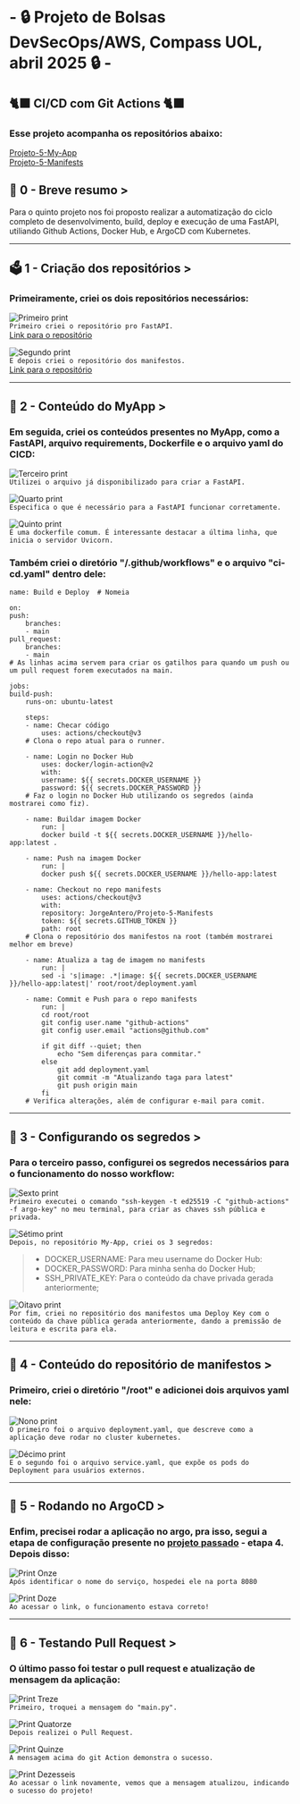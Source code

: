 # - 🔒 Projeto de Bolsas DevSecOps/AWS,  Compass UOL, abril 2025 🔒 -

## 🐈‍⬛ CI/CD com Git Actions 🐈‍⬛
### Esse projeto acompanha os repositórios abaixo:
[Projeto-5-My-App](https://github.com/JorgeAntero/Projeto-5-My-App)  
[Projeto-5-Manifests](https://github.com/JorgeAntero/Projeto-5-Manifests)  

## 📜 0 - Breve resumo >
Para o quinto projeto nos foi proposto realizar a automatização do ciclo completo de desenvolvimento, build, deploy e execução de uma FastAPI, utiliando Github Actions, Docker Hub, e ArgoCD com Kubernetes.  

---
## 🗳️ 1 - Criação dos repositórios >
### Primeiramente, criei os dois repositórios necessários:  

![Primeiro print](/Prints/1.1.png)  
`Primeiro criei o repositório pro FastAPI.`  
[Link para o repositório](https://github.com/JorgeAntero/Projeto-5-My-App)  

![Segundo print](/Prints/1.2.png)  
`E depois criei o repositório dos manifestos.`  
[Link para o repositório](https://github.com/JorgeAntero/Projeto-5-Manifests)  

---
## 💨 2 - Conteúdo  do MyApp >
### Em seguida, criei os conteúdos presentes no MyApp, como a FastAPI, arquivo requirements, Dockerfile e o arquivo yaml do CICD:  

![Terceiro print](/Prints/2.1.png)  
`Utilizei o arquivo já disponibilizado para criar a FastAPI.`  

![Quarto print](/Prints/2.2.png)  
`Especifica o que é necessário para a FastAPI funcionar corretamente.`  

![Quinto print](/Prints/2.3.png)  
`É uma dockerfile comum. É interessante destacar a última linha, que inicia o servidor Uvicorn.`  

### Também criei o diretório "/.github/workflows" e o arquivo "ci-cd.yaml" dentro dele:  

    name: Build e Deploy  # Nomeia

    on:
    push:
        branches:
        - main
    pull_request:
        branches:
        - main
    # As linhas acima servem para criar os gatilhos para quando um push ou um pull request forem executados na main.

    jobs:
    build-push:
        runs-on: ubuntu-latest

        steps:
        - name: Checar código
            uses: actions/checkout@v3
        # Clona o repo atual para o runner.

        - name: Login no Docker Hub
            uses: docker/login-action@v2
            with:
            username: ${{ secrets.DOCKER_USERNAME }}
            password: ${{ secrets.DOCKER_PASSWORD }}
        # Faz o login no Docker Hub utilizando os segredos (ainda mostrarei como fiz).

        - name: Buildar imagem Docker
            run: |
            docker build -t ${{ secrets.DOCKER_USERNAME }}/hello-app:latest .

        - name: Push na imagem Docker
            run: |
            docker push ${{ secrets.DOCKER_USERNAME }}/hello-app:latest

        - name: Checkout no repo manifests
            uses: actions/checkout@v3
            with:
            repository: JorgeAntero/Projeto-5-Manifests
            token: ${{ secrets.GITHUB_TOKEN }}
            path: root
        # Clona o repositório dos manifestos na root (também mostrarei melhor em breve)

        - name: Atualiza a tag de imagem no manifests
            run: |
            sed -i 's|image: .*|image: ${{ secrets.DOCKER_USERNAME }}/hello-app:latest|' root/root/deployment.yaml

        - name: Commit e Push para o repo manifests
            run: |
            cd root/root
            git config user.name "github-actions"
            git config user.email "actions@github.com"
            
            if git diff --quiet; then
                echo "Sem diferenças para commitar."
            else
                git add deployment.yaml
                git commit -m "Atualizando taga para latest"
                git push origin main
            fi
        # Verifica alterações, além de configurar e-mail para comit.

---
## 🔑 3 - Configurando os segredos >
### Para o terceiro passo, configurei os segredos necessários para o funcionamento do nosso workflow:  

![Sexto print](/Prints/3.1.png)   
`Primeiro executei o comando "ssh-keygen -t ed25519 -C "github-actions" -f argo-key" no meu terminal, para criar as chaves ssh pública e privada.`  

![Sétimo print](/Prints/3.2.png)  
`Depois, no repositório My-App, criei os 3 segredos:`
>- DOCKER_USERNAME: Para meu username do Docker Hub:  
>- DOCKER_PASSWORD: Para minha senha do Docker Hub;  
>- SSH_PRIVATE_KEY: Para o conteúdo da chave privada gerada anteriormente;  

![Oitavo print](/Prints/3.3.png)  
`Por fim, criei no repositório dos manifestos uma Deploy Key com o conteúdo da chave pública gerada anteriormente, dando a premissão de leitura e escrita para ela.`


---
## 📓 4 - Conteúdo do repositório de manifestos >
### Primeiro, criei o diretório "/root" e adicionei dois arquivos yaml nele:  

![Nono print](/Prints/4.1.png)  
`O primeiro foi o arquivo deployment.yaml, que descreve como a aplicação deve rodar no cluster kubernetes.` 

![Décimo print](/Prints/4.2.png)  
`E o segundo foi o arquivo service.yaml, que expõe os pods do Deployment para usuários externos.`  

---
## 🦑 5 - Rodando no ArgoCD >
### Enfim, precisei rodar a aplicação no argo, pra isso, segui a etapa de configuração presente no [projeto passado](https://github.com/JorgeAntero/Compass-Uol-Desafio-4-GITops) - etapa 4. Depois disso:  

![Print Onze](/Prints/5.1.png)  
`Após identificar o nome do serviço, hospedei ele na porta 8080`
  
![Print Doze](/Prints/5.2.png)  
`Ao acessar o link, o funcionamento estava correto!`

---
## 🫸 6 - Testando Pull Request >
### O último passo foi testar o pull request e atualização de mensagem da aplicação: 


![Print Treze](/Prints/6.1.png)  
`Primeiro, troquei a mensagem do "main.py".`  

![Print Quatorze](/Prints/6.2.png)  
`Depois realizei o Pull Request.`

![Print Quinze](/Prints/6.3.png)  
`A mensagem acima do git Action demonstra o sucesso.`
 
![Print Dezesseis](/Prints/6.4.png)  
`Ao acessar o link novamente, vemos que a mensagem atualizou, indicando o sucesso do projeto!`
